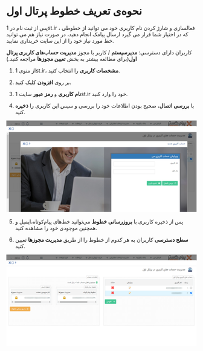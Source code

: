 # نحوه‌ی تعریف خطوط پرتال اول 

پس از ثبت نام در 1st.ir ، فعالسازی و شارژ کردن نام کاربری خود می توانید از خطوطی که در اختیار شما قرار می گیرد ارسال پیامک انجام دهید، در صورت نیاز هم می توانید خط مورد نیاز خود را از این سایت خریداری نمایید.

کاربران دارای دسترسی: **مدیرسیستم** / کاربر با مجوز **مدیریت حساب‌های کاربری پرتال اول**(برای مطالعه بیشتر به بخش **تعیین مجوزها** مراجعه کنید.)

1)  از منوی 1st.ir، **مشخصات کاربری** را انتخاب کنید.

2)  بر روی **افزودن** کلیک کنید.

3)  **نام کاربری** و **رمز عبور** سایت 1st.ir خود را وارد کنید.

4)  با **بررسی اتصال**، صحیح بودن اطلاعات خود را بررسی و سپس این کاربری را **ذخیره** کنید.


![](sms3.png)


5)  پس از ذخیره کاربری با **بروزرسانی خطوط** می‌توانید خط‌های پیام‌کوتاه،ایمیل و همچنین موجودی خود را مشاهده کنید. 

6)  **سطح دسترسی** کاربران به هر کدوم از خطوط را از طریق **مدیریت مجوزها** تعیین کنید.

![](sms4.png)


